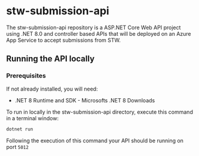# stw-submission-api

The stw-submission-api repository is a ASP.NET Core Web API project using .NET 8.0 and controller based APIs that will be deployed on an Azure App Service to accept submissions from STW.

## Running the API locally

### Prerequisites
If not already installed, you will need:

- .NET 8 Runtime and SDK - Microsofts .NET 8 Downloads

To run in locally in the stw-submission-api directory, execute this command in a terminal window:

```bash
dotnet run
```

Following the execution of this command your API should be running on port `5012`